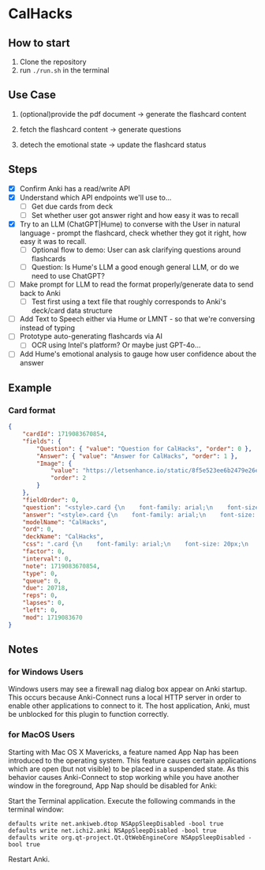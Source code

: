 # CalHacks

## How to start

1. Clone the repository
2. run `./run.sh` in the terminal

## Use Case

1. (optional)provide the pdf document -> generate the flashcard content

2. fetch the flashcard content -> generate questions

3. detech the emotional state -> update the flashcard status

## Steps 
 - [x] Confirm Anki has a read/write API
 - [x] Understand which API endpoints we'll use to...
     - [ ] Get due cards from deck
     - [ ] Set whether user got answer right and how easy it was to recall
 - [x] Try to an LLM (ChatGPT|Hume) to converse with the User in natural language - prompt the flashcard, check whether they got it right, how easy it was to recall.
     - [ ] Optional flow to demo: User can ask clarifying questions around flashcards
     - [ ] Question: Is Hume's LLM a good enough general LLM, or do we need to use ChatGPT?
 - [ ] Make prompt for LLM to read the format properly/generate data to send back to Anki
    - [ ] Test first using a text file that roughly corresponds to Anki's deck/card data structure
 - [ ] Add Text to Speech either via Hume or LMNT - so that we're conversing instead of typing
 - [ ] Prototype auto-generating flashcards via AI
    - [ ] OCR using Intel's platform? Or maybe just GPT-4o...
 - [ ] Add Hume's emotional analysis to gauge how user confidence about the answer

## Example

### Card format

```json
{
    "cardId": 1719083670854,
    "fields": {
        "Question": { "value": "Question for CalHacks", "order": 0 },
        "Answer": { "value": "Answer for CalHacks", "order": 1 },
        "Image": {
            "value": "https://letsenhance.io/static/8f5e523ee6b2479e26ecc91b9c25261e/1015f/MainAfter.jpg",
            "order": 2
        }
    },
    "fieldOrder": 0,
    "question": "<style>.card {\n    font-family: arial;\n    font-size: 20px;\n    text-align: center;\n    color: black;\n    background-color: white;\n}\n</style>test\n\n<img src=https://letsenhance.io/static/8f5e523ee6b2479e26ecc91b9c25261e/1015f/MainAfter.jpg />",
    "answer": "<style>.card {\n    font-family: arial;\n    font-size: 20px;\n    text-align: center;\n    color: black;\n    background-color: white;\n}\n</style>test\n\n<img src=https://letsenhance.io/static/8f5e523ee6b2479e26ecc91b9c25261e/1015f/MainAfter.jpg />\n\n<hr id=answer>\n\negts",
    "modelName": "CalHacks",
    "ord": 0,
    "deckName": "CalHacks",
    "css": ".card {\n    font-family: arial;\n    font-size: 20px;\n    text-align: center;\n    color: black;\n    background-color: white;\n}\n",
    "factor": 0,
    "interval": 0,
    "note": 1719083670854,
    "type": 0,
    "queue": 0,
    "due": 20718,
    "reps": 0,
    "lapses": 0,
    "left": 0,
    "mod": 1719083670
}
```

## Notes

### for Windows Users

Windows users may see a firewall nag dialog box appear on Anki startup. This occurs because Anki-Connect runs a local HTTP server in order to enable other applications to connect to it. The host application, Anki, must be unblocked for this plugin to function correctly.

### for MacOS Users

Starting with Mac OS X Mavericks, a feature named App Nap has been introduced to the operating system. This feature causes certain applications which are open (but not visible) to be placed in a suspended state. As this behavior causes Anki-Connect to stop working while you have another window in the foreground, App Nap should be disabled for Anki:

Start the Terminal application.
Execute the following commands in the terminal window:

```
defaults write net.ankiweb.dtop NSAppSleepDisabled -bool true
defaults write net.ichi2.anki NSAppSleepDisabled -bool true
defaults write org.qt-project.Qt.QtWebEngineCore NSAppSleepDisabled -bool true
```

Restart Anki.
